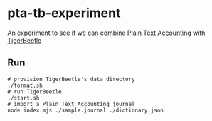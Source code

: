 # pta-tb-experiment
An experiment to see if we can combine [Plain Text Accounting](https://plaintextaccounting.org/) with [TigerBeetle](https://tigerbeetle.com/)

## Run

```
# provision TigerBeetle's data directory
./format.sh
# run TigerBeetle
./start.sh
# import a Plain Text Accounting journal
node index.mjs ./sample.journal ./dictionary.json
